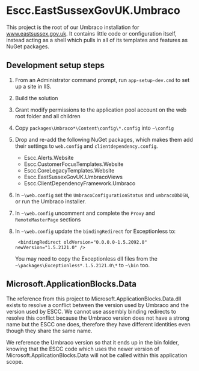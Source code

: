 # Escc.EastSussexGovUK.Umbraco

This project is the root of our Umbraco installation for www.eastsussex.gov.uk. It contains little code or configuration itself, instead acting as a shell which pulls in all of its templates and features as NuGet packages.

## Development setup steps

1. From an Administrator command prompt, run `app-setup-dev.cmd` to set up a site in IIS.
2. Build the solution
3. Grant modify permissions to the application pool account on the web root folder and all children
4. Copy `packages\Umbraco*\Content\config\*.config` into `~\config`
5. Drop and re-add the following NuGet packages, which makes them add their settings to `web.config` and `clientdependency.config`.
	* Escc.Alerts.Website
	* Escc.CustomerFocusTemplates.Website
	* Escc.CoreLegacyTemplates.Website
	* Escc.EastSussexGovUK.UmbracoViews
	* Escc.ClientDependencyFramework.Umbraco
6. In `~\web.config` set the `UmbracoConfigurationStatus` and `umbracoDbDSN`, or run the Umbraco installer.
7. In `~\web.config` uncomment and complete the `Proxy` and `RemoteMasterPage` sections
8. In `~\web.config` update the `bindingRedirect` for Exceptionless to:

		<bindingRedirect oldVersion="0.0.0.0-1.5.2092.0" newVersion="1.5.2121.0" />

	You may need to copy the Exceptionless dll files from the `~\packages\Exceptionless*.1.5.2121.0\*` to `~\bin` too.

Microsoft.ApplicationBlocks.Data
--------------------------------
The reference from this project to Microsoft.ApplicationBlocks.Data.dll exists to resolve a conflict between the version used by Umbraco and the version used by ESCC. We cannot use assembly binding redirects to resolve this conflict because the Umbraco version does not have a strong name but the ESCC one does, therefore they have different identities even though they share the same name. 

We reference the Umbraco version so that it ends up in the bin folder, knowing that the ESCC code which uses the newer version of Microsoft.ApplicationBlocks.Data will not be called within this application scope.